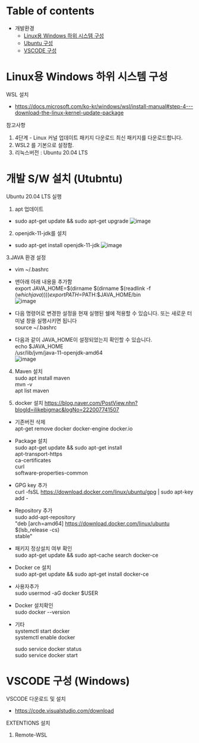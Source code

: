# Table of contents

- 개발환경
  - [Linux용 Windows 하위 시스템 구성](#Linux용-Windows-하위-시스템)
  - [Ubuntu 구성](#Ubntu-구성)
  - [VSCODE 구성](#VSCODE-구성)



# Linux용 Windows 하위 시스템 구성

WSL 설치 
-  https://docs.microsoft.com/ko-kr/windows/wsl/install-manual#step-4---download-the-linux-kernel-update-package

참고사항
1. 4단계 - Linux 커널 업데이트 패키지 다운로드
   최신 패키지를 다운로드합니다.
2. WSL2 를 기본으로 설정함.
3. 리눅스버전 : Ubuntu 20.04 LTS

# 개발 S/W 설치 (Utubntu)

Ubuntu 20.04 LTS 실행

1. apt 업데이트
  - sudo apt-get update && sudo apt-get upgrade
  ![image](https://user-images.githubusercontent.com/80744273/154805296-0d9975d5-6ff1-458b-b3f5-4f5aa0ebe9b7.png)

2. openjdk-11-jdk를 설치
  - sudo apt-get install openjdk-11-jdk
  ![image](https://user-images.githubusercontent.com/80744273/154805408-d4a41e79-5009-47ba-aaba-e9b7fcb4282e.png)

3.JAVA 환경 설정
 -  vim ~/.bashrc
 -  맨아래 아래 내용을 추가함   
    export JAVA_HOME=$(dirname $(dirname $(readlink -f $(which java))))  
    export PATH=$PATH:$JAVA_HOME/bin  
    ![image](https://user-images.githubusercontent.com/80744273/154805615-2ce20510-c686-43a1-a2e1-3e4a96c3568c.png)  

 - 다음 명령어로 변경한 설정을 현재 실행된 쉘에 적용할 수 있습니다. 또는 새로운 터미널 창을 실행시키면 됩니다  
    source ~/.bashrc

 - 다음과 같이 JAVA_HOME이 설정되었는지 확인할 수 있습니다.  
   echo $JAVA_HOME  
   /usr/lib/jvm/java-11-openjdk-amd64  
   ![image](https://user-images.githubusercontent.com/80744273/154805778-dfe70b1b-426e-4db5-a490-e71ee6f6e4e7.png)

 4. Maven 설치  
   sudo apt install maven  
   mvn -v  
   apt list maven  
   
 5. docker 설치   https://blog.naver.com/PostView.nhn?blogId=ilikebigmac&logNo=222007741507  
 
   - 기존버전 삭제  
   apt-get remove docker docker-engine docker.io
   
   - Package 설치  
   sudo apt-get update && sudo apt-get install \
   apt-transport-https \
   ca-certificates \
   curl \
   software-properties-common
 
   - GPG key 추가  
   curl -fsSL https://download.docker.com/linux/ubuntu/gpg | sudo apt-key add -

   - Repository 추가  
   sudo add-apt-repository \
   "deb [arch=amd64] https://download.docker.com/linux/ubuntu \
   $(lsb_release -cs) \
   stable"

   - 패키지 정상설치 여부 확인  
   sudo apt-get update && sudo apt-cache search docker-ce
   
   - Docker ce 설치  
   sudo apt-get update && sudo apt-get install docker-ce

   - 사용자추가  
   sudo usermod -aG docker $USER  
   
   - Docker 설치확인  
   sudo docker --version  
   
   - 기타  
     systemctl start docker  
     systemctl enable docker  
  
     sudo service docker status  
     sudo service docker start  

# VSCODE 구성  (Windows)

VSCODE 다운로드 및 설치
- https://code.visualstudio.com/download

EXTENTIONS 설치

1. Remote-WSL
